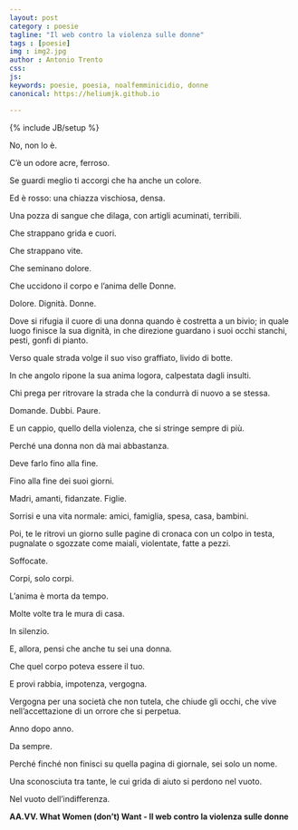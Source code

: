 ```yaml
---
layout: post
category : poesie
tagline: "Il web contro la violenza sulle donne"
tags : [poesie]
img : img2.jpg
author : Antonio Trento
css: 
js: 
keywords: poesie, poesia, noalfemminicidio, donne
canonical: https://heliumjk.github.io

---
```

{% include JB/setup %}

No, non lo è.

C’è un odore acre, ferroso.

Se guardi meglio ti accorgi che ha anche un colore.

Ed è rosso: una chiazza vischiosa, densa.

<!--more-->

Una pozza di sangue che dilaga, con artigli acuminati, terribili.

Che strappano grida e cuori.

Che strappano vite.

Che seminano dolore.

Che uccidono il corpo e l’anima delle Donne.

Dolore. Dignità. Donne.

Dove si rifugia il cuore di una donna quando è costretta a un bivio; in quale luogo finisce la sua dignità, in che direzione guardano i suoi occhi stanchi, pesti, gonfi di pianto.

Verso quale strada volge il suo viso graffiato, livido di botte.

In che angolo ripone la sua anima logora, calpestata dagli insulti.

Chi prega per ritrovare la strada che la condurrà di nuovo a se stessa.

Domande. Dubbi. Paure.

E un cappio, quello della violenza, che si stringe sempre di più.

Perché una donna non dà mai abbastanza.

Deve farlo fino alla fine.

Fino alla fine dei suoi giorni.

Madri, amanti, fidanzate. Figlie.

Sorrisi e una vita normale: amici, famiglia, spesa, casa, bambini.

Poi, te le ritrovi un giorno sulle pagine di cronaca con un colpo in testa, pugnalate o sgozzate come maiali, violentate, fatte a pezzi.

Soffocate.

Corpi, solo corpi.

L’anima è morta da tempo.

Molte volte tra le mura di casa.

In silenzio.

E, allora, pensi che anche tu sei una donna.

Che quel corpo poteva essere il tuo.

E provi rabbia, impotenza, vergogna.

Vergogna per una società che non tutela, che chiude gli occhi, che vive nell’accettazione di un orrore che si perpetua.

Anno dopo anno.

Da sempre.

Perché finché non finisci su quella pagina di giornale, sei solo un nome.

Una sconosciuta tra tante, le cui grida di aiuto si perdono nel vuoto.

Nel vuoto dell’indifferenza.

**AA.VV.
What Women (don’t) Want - Il web contro la violenza sulle donne**
